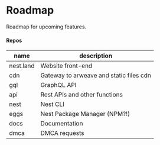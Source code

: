 # Roadmap

Roadmap for upcoming features.

#### Repos

| name      | description                             |
| --------- | --------------------------------------- |
| nest.land | Website front-end                       |
| cdn       | Gateway to arweave and static files cdn |
| gql       | GraphQL API                             |
| api       | Rest APIs and other functions           |
| nest      | Nest CLI                                |
| eggs      | Nest Package Manager (NPM?!)            |
| docs      | Documentation                           |
| dmca      | DMCA requests                           |

